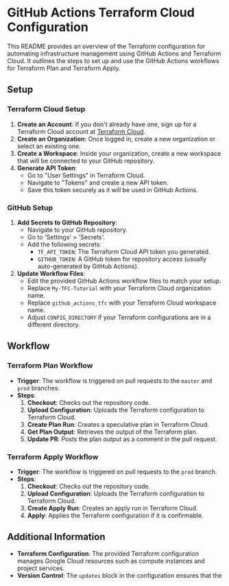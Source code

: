 # GitHub Actions Terraform Cloud Configuration

This README provides an overview of the Terraform configuration for automating infrastructure management using GitHub Actions and Terraform Cloud. It outlines the steps to set up and use the GitHub Actions workflows for Terraform Plan and Terraform Apply.

## Setup

### Terraform Cloud Setup
1. **Create an Account**: If you don't already have one, sign up for a Terraform Cloud account at [Terraform Cloud](https://app.terraform.io/).
2. **Create an Organization**: Once logged in, create a new organization or select an existing one.
3. **Create a Workspace**: Inside your organization, create a new workspace that will be connected to your GitHub repository.
4. **Generate API Token**: 
   - Go to "User Settings" in Terraform Cloud.
   - Navigate to "Tokens" and create a new API token.
   - Save this token securely as it will be used in GitHub Actions.

### GitHub Setup
1. **Add Secrets to GitHub Repository**: 
   - Navigate to your GitHub repository.
   - Go to 'Settings' > 'Secrets'.
   - Add the following secrets:
     - `TF_API_TOKEN`: The Terraform Cloud API token you generated.
     - `GITHUB_TOKEN`: A GitHub token for repository access (usually auto-generated by GitHub Actions).
2. **Update Workflow Files**: 
   - Edit the provided GitHub Actions workflow files to match your setup.
   - Replace `My-TFC-Tutorial` with your Terraform Cloud organization name.
   - Replace `github_actions_tfc` with your Terraform Cloud workspace name.
   - Adjust `CONFIG_DIRECTORY` if your Terraform configurations are in a different directory.

## Workflow

### Terraform Plan Workflow
- **Trigger**: The workflow is triggered on pull requests to the `master` and `prod` branches.
- **Steps**:
  1. **Checkout**: Checks out the repository code.
  2. **Upload Configuration**: Uploads the Terraform configuration to Terraform Cloud.
  3. **Create Plan Run**: Creates a speculative plan in Terraform Cloud.
  4. **Get Plan Output**: Retrieves the output of the Terraform plan.
  5. **Update PR**: Posts the plan output as a comment in the pull request.

### Terraform Apply Workflow
- **Trigger**: The workflow is triggered on pull requests to the `prod` branch.
- **Steps**:
  1. **Checkout**: Checks out the repository code.
  2. **Upload Configuration**: Uploads the Terraform configuration to Terraform Cloud.
  3. **Create Apply Run**: Creates an apply run in Terraform Cloud.
  4. **Apply**: Applies the Terraform configuration if it is confirmable.

## Additional Information
- **Terraform Configuration**: The provided Terraform configuration manages Google Cloud resources such as compute instances and project services.
- **Version Control**: The `updates` block in the configuration ensures that the
<!--
GitHub Actions and the Terraform CLI are kept up-to-date.
- **Provider Requirements**: The configuration specifies version requirements for the Google Cloud and Random providers.

### Tips and Best Practices
- **Review Pull Requests Carefully**: Changes in infrastructure as code should be reviewed with the same rigor as application code.
- **Regularly Update Dependencies**: Keep your Terraform providers and modules updated to benefit from the latest features and fixes.
- **Secure Your Secrets**: Always store sensitive information like API tokens as encrypted secrets in GitHub or Terraform Cloud.
- **Understand Terraform Workflow**: Familiarize yourself with Terraform's core concepts like state management, workspaces, and plans/applies.

## Troubleshooting
- **Workflow Failures**: Check the GitHub Actions logs for specific error messages.
- **Terraform Cloud Issues**: Look at the Terraform Cloud run logs for detailed Terraform execution errors.
- **Connectivity Problems**: Ensure your GitHub repository can connect to Terraform Cloud and that your API tokens are valid.

## Additional Resources
- [Terraform Cloud Documentation](https://www.terraform.io/cloud-docs)
- [GitHub Actions Documentation](https://docs.github.com/en/actions)
- [Automate Terraform with GitHub Actions Tutorial](https://developer.hashicorp.com/terraform/tutorials/automation/github-actions)

This README provides a starting point for using GitHub Actions with Terraform Cloud. Adapt and expand upon it as needed for your specific infrastructure management requirements.

# GitHub Actions Terraform Configuration README

This README provides an overview of the Terraform configuration for automating infrastructure management using GitHub Actions and Terraform Cloud. It outlines the steps to set up and use the GitHub Actions workflows for Terraform Plan and Terraform Apply.

## Setup

### Terraform Cloud Setup
1. **Create an Account**: If you don't already have one, sign up for a Terraform Cloud account at [Terraform Cloud](https://app.terraform.io/).
2. **Create an Organization**: Once logged in, create a new organization or select an existing one.
3. **Create a Workspace**: Inside your organization, create a new workspace that will be connected to your GitHub repository.
4. **Generate API Token**: 
   - Go to "User Settings" in Terraform Cloud.
   - Navigate to "Tokens" and create a new API token.
   - Save this token securely as it will be used in GitHub Actions.

### GitHub Setup
1. **Add Secrets to GitHub Repository**: 
   - Navigate to your GitHub repository.
   - Go to 'Settings' > 'Secrets'.
   - Add the following secrets:
     - `TF_API_TOKEN`: The Terraform Cloud API token you generated.
     - `GITHUB_TOKEN`: A GitHub token for repository access (usually auto-generated by GitHub Actions).
2. **Update Workflow Files**: 
   - Edit the provided GitHub Actions workflow files to match your setup.
   - Replace `My-TFC-Tutorial` with your Terraform Cloud organization name.
   - Replace `github_actions_tfc` with your Terraform Cloud workspace name.
   - Adjust `CONFIG_DIRECTORY` if your Terraform configurations are in a different directory.

## Workflow

### Terraform Plan Workflow
- **Trigger**: The workflow is triggered on pull requests to the `master` and `prod` branches.
- **Steps**:
  1. **Checkout**: Checks out the repository code.
  2. **Upload Configuration**: Uploads the Terraform configuration to Terraform Cloud.
  3. **Create Plan Run**: Creates a speculative plan in Terraform Cloud.
  4. **Get Plan Output**: Retrieves the output of the Terraform plan.
  5. **Update PR**: Posts the plan output as a comment in the pull request.

### Terraform Apply Workflow
- **Trigger**: The workflow is triggered on pull requests to the `prod` branch.
- **Steps**:
  1. **Checkout**: Checks out the repository code.
  2. **Upload Configuration**: Uploads the Terraform configuration to Terraform Cloud.
  3. **Create Apply Run**: Creates an apply run in Terraform Cloud.
  4. **Apply**: Applies the Terraform configuration if it is confirmable.

## Additional Information
- **Terraform Configuration**: The provided Terraform configuration manages Google Cloud resources such as compute instances and project services.
- **Version Control**: The `updates` block in the configuration ensures that the
<!--
GitHub Actions and the Terraform CLI are kept up-to-date.
- **Provider Requirements**: The configuration specifies version requirements for the Google Cloud and Random providers.

### Tips and Best Practices
- **Review Pull Requests Carefully**: Changes in infrastructure as code should be reviewed with the same rigor as application code.
- **Regularly Update Dependencies**: Keep your Terraform providers and modules updated to benefit from the latest features and fixes.
- **Secure Your Secrets**: Always store sensitive information like API tokens as encrypted secrets in GitHub or Terraform Cloud.
- **Understand Terraform Workflow**: Familiarize yourself with Terraform's core concepts like state management, workspaces, and plans/applies.

## Troubleshooting
- **Workflow Failures**: Check the GitHub Actions logs for specific error messages.
- **Terraform Cloud Issues**: Look at the Terraform Cloud run logs for detailed Terraform execution errors.
- **Connectivity Problems**: Ensure your GitHub repository can connect to Terraform Cloud and that your API tokens are valid.

## Additional Resources
- [Terraform Cloud Documentation](https://www.terraform.io/cloud-docs)
- [GitHub Actions Documentation](https://docs.github.com/en/actions)
- [Automate Terraform with GitHub Actions Tutorial](https://developer.hashicorp.com/terraform/tutorials/automation/github-actions)

This README provides a starting point for using GitHub Actions with Terraform Cloud. Adapt and expand upon it as needed for your specific infrastructure management requirements.


This repo is a companion repo to the [Automate Terraform with GitHub Actions tutorial](https://developer.hashicorp.com/terraform/tutorials/automation/github-actions).
